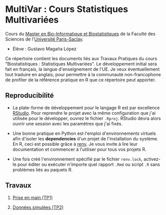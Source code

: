 # MultiVar : Cours Statistiques Multivariées

Cours du [Master en Bio-Informatique et Biostatistiques](https://www.universite-paris-saclay.fr/formation/master/bio-informatique)
de la Faculté des 
Sciences de l'[Université Paris-Saclay](https://www.universite-paris-saclay.fr/). 

* Élève : Gustavo Magaña López

Ce répertoire contient les documents liés aux Travaux Pratiques du 
cours "Biostatistiques : Statistiques Multivariées". 
Le développement initial sera fait en français, la langue d'enseignement 
de l'UE. Je veux éventuellement tout traduire en anglais, pour permettre 
à la communauté non-francophone de profiter de la référence
pratique en R que ce répertoire peut apporter.

## Reproducibilité

* La plate-forme de développement pour le langage R est par excellence [RStudio](https://rstudio.com/).
  Pour reprendre le projet avec la même configuration que j'ai utilisée pour 
  le développer, ouvrez le fichier `.Rproj`. RStudio devra alors ouvrir une session 
  avec les paramètres que j'ai fixés.

* Une bonne pratique en Python est l'emploi d'environnements virtuels afin
  d'isoler les __dependencies__ d'un projet de l'installation du système. 
  En R, ceci est possible grâce à [renv](https://rstudio.github.io/renv/).
  Je vous invite à lire leur documentation et commencer à l'utiliser pour 
  tous vos projets R. 

* Une fois créé l'environnement spécifié par le fichier `renv.lock`, activez-le
  pour éditer ou exécuter n'importe quel rapport `.Rmd` ou script `.R` sans 
  problèmes liés au paquets R.

## Travaux

1. [Prise en main (TP1)](build/TP1.html)

2. [Données simulées (TP2)](build/TP2)
   
   
